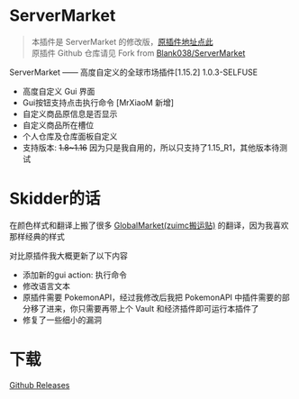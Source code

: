 # ServerMarket
> 本插件是 ServerMarket 的修改版，[原插件地址点此](https://bbs.mc9y.com/resources/89/)  
> 原插件 Github 仓库请见 Fork from [Blank038/ServerMarket](https://github.com/Blank038/ServerMarket)

ServerMarket —— 高度自定义的全球市场插件[1.15.2] 1.0.3-SELFUSE
* 高度自定义 Gui 界面
* Gui按钮支持点击执行命令 [MrXiaoM 新增]
* 自定义商品原信息是否显示
* 自定义商品所在槽位
* 个人仓库及仓库面板自定义
* 支持版本: ~~1.8~1.16~~ 因为只是我自用的，所以只支持了1.15_R1，其他版本待测试

# Skidder的话

在颜色样式和翻译上搬了很多 [GlobalMarket(zuimc搬运贴)](http://www.zuimc.com/thread-46671-1-1.html) 的翻译，因为我喜欢那样经典的样式

对比原插件我大概更新了以下内容
* 添加新的gui action: 执行命令
* 修改语言文本
* 原插件需要 PokemonAPI，经过我修改后我把 PokemonAPI 中插件需要的部分移了进来，你只需要再带上个 Vault 和经济插件即可运行本插件了
* 修复了一些细小的漏洞

# 下载
[Github Releases](https://github.com/MrXiaoM/ServerMarket/releases)
